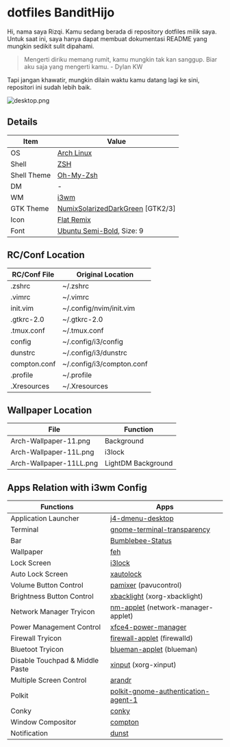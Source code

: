 # **dotfiles BanditHijo**

Hi, nama  saya Rizqi. Kamu sedang berada di repository dotfiles milik saya. Untuk saat ini, saya hanya dapat membuat dokumentasi README yang mungkin sedikit sulit dipahami.
>Mengerti diriku memang rumit, kamu mungkin tak kan sanggup. Biar aku saja yang mengerti kamu. - Dylan KW

Tapi jangan khawatir, mungkin dilain waktu kamu datang lagi ke sini, repositori ini sudah lebih baik.

![desktop.png](https://raw.githubusercontent.com/bandithijo/dotfiles/master/screenshot/desktop.png)

## Details
| Item | Value |
| ---- | ----- |
| OS  | [Arch Linux](https://www.archlinux.org/)
| Shell | [ZSH](https://wiki.archlinux.org/index.php/Zsh) |
| Shell Theme | [Oh-My-Zsh](https://github.com/robbyrussell/oh-my-zsh) |
| DM | - |
| WM | [i3wm](https://wiki.archlinux.org/index.php/I3) |
| GTK Theme | [NumixSolarizedDarkGreen](https://github.com/Ferdi265/numix-solarized-gtk-theme) [GTK2/3] |
| Icon | [Flat Remix](https://github.com/daniruiz/Flat-Remix) |
| Font | [Ubuntu Semi-Bold](https://design.ubuntu.com/font/), Size: 9 |

## RC/Conf Location
| RC/Conf File | Original Location |
| ------ | -------- |
| .zshrc | ~/.zshrc |
| .vimrc | ~/.vimrc |
| init.vim | ~/.config/nvim/init.vim |
| .gtkrc-2.0 | ~/.gtkrc-2.0 |
| .tmux.conf | ~/.tmux.conf |
| config | ~/.config/i3/config |
| dunstrc | ~/.config/i3/dunstrc |
| compton.conf | ~/.config/i3/compton.conf |
| .profile | ~/.profile |
| .Xresources | ~/.Xresources |

## Wallpaper Location
| File | Function |
| ---- | ----------------- |
| Arch-Wallpaper-11.png | Background |
| Arch-Wallpaper-11L.png | i3lock |
| Arch-Wallpaper-11LL.png | LightDM Background |

## Apps Relation with i3wm Config
| Functions | Apps |
| --------- | ---- |
| Application Launcher | [j4-dmenu-desktop](https://aur.archlinux.org/packages/j4-dmenu-desktop/) |
| Terminal | [gnome-terminal-transparency](https://aur.archlinux.org/packages/gnome-terminal-transparency/) |
| Bar | [Bumblebee-Status ](https://github.com/tobi-wan-kenobi/bumblebee-status) |
| Wallpaper | [feh](https://www.archlinux.org/packages/extra/x86_64/feh/) |
| Lock Screen | [i3lock](https://www.archlinux.org/packages/community/x86_64/i3lock/) |
| Auto Lock Screen | [xautolock](https://www.archlinux.org/packages/community/x86_64/xautolock/) |
| Volume Button Control | [pamixer](https://www.archlinux.org/packages/extra/x86_64/pavucontrol/) (pavucontrol) |
| Brightness Button Control | [xbacklight](https://www.archlinux.org/packages/extra/x86_64/xorg-xbacklight/) (xorg-xbacklight) |
| Network Manager Tryicon | [nm-applet](https://www.archlinux.org/packages/extra/x86_64/network-manager-applet/) (network-manager-applet) |
| Power Management Control | [xfce4-power-manager](https://www.archlinux.org/packages/extra/x86_64/xfce4-power-manager/) |
| Firewall Tryicon | [firewall-applet](https://www.archlinux.org/packages/community/any/firewalld/) (firewalld) |
| Bluetoot Tryicon | [blueman-applet](https://www.archlinux.org/packages/community/x86_64/blueman/) (blueman) |
| Disable Touchpad & Middle Paste | [xinput](https://www.archlinux.org/packages/extra/x86_64/xorg-xinput/) (xorg-xinput) |
| Multiple Screen Control | [arandr](https://www.archlinux.org/packages/community/any/arandr/) |
| Polkit | [polkit-gnome-authentication-agent-1](https://www.archlinux.org/packages/community/x86_64/polkit-gnome/) |
| Conky | [conky](https://www.archlinux.org/packages/extra/x86_64/conky/) |
| Window Compositor | [compton](https://www.archlinux.org/packages/community/x86_64/compton/) |
| Notification | [dunst](https://www.archlinux.org/packages/community/x86_64/dunst/) |
